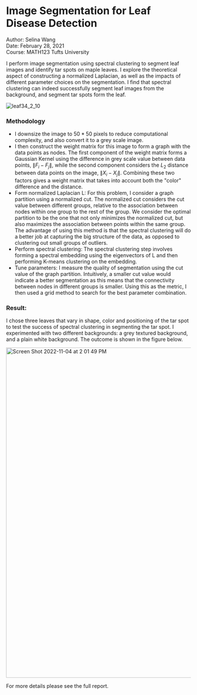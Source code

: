 # Image Segmentation for Leaf Disease Detection
Author: Selina Wang\
Date: February 28, 2021\
Course: MATH123 Tufts University


I perform image segmentation using spectral clustering to segment leaf images and identify tar spots on maple leaves. I explore the theoretical aspect of constructing a normalized Laplacian, as well as the impacts of different parameter choices on the segmentation. I find that spectral clustering can indeed successfully segment leaf images from the background, and segment tar spots form the leaf. 

![leaf34_2_10](https://user-images.githubusercontent.com/80374850/200037955-07ad8d0f-f4a4-4492-9ae0-21c2dfac972f.png)


### Methodology
- I downsize the image to $50 * 50$ pixels to reduce computational complexity, and also convert it to a grey scale image.
- I then construct the weight matrix for this image to form a graph with the data points as nodes. The first component of the weight matrix forms a Gaussian Kernel using the difference in grey scale value between data points, $\|F_i-F_j\|$, while the second component considers the $L_2$ distance between data points on the image, $\|X_i-X_j\|$. Combining these two factors gives a weight matrix that takes into account both the "color" difference and the distance.
- Form normalized Laplacian L: For this problem, I consider a graph partition using a normalized cut. The normalized cut considers the cut value between different groups, relative to the association between nodes within one group to the rest of the group. We consider the optimal partition to be the one that not only minimizes the normalized cut, but also maximizes the association between points within the same group. The advantage of using this method is that the spectral clustering will do a better job at capturing the big structure of the data, as opposed to clustering out small groups of outliers.
- Perform spectral clustering: The spectral clustering step involves forming a spectral embedding using the eigenvectors of L and then performing K-means clustering on the embedding.
- Tune parameters: I measure the quality of segmentation using the cut value of the graph partition. Intuitively, a smaller cut value would indicate a better segmentation as this means that the connectivity between nodes in different groups is smaller. Using this as the metric, I then used a grid method to search for the best parameter combination.


### Result:
I chose three leaves that vary in shape, color and positioning of the tar spot to test the success of spectral clustering in segmenting the tar spot. I experimented with two different backgrounds: a grey textured background, and a plain white background. The outcome is shown in the figure below.

<img width="900" alt="Screen Shot 2022-11-04 at 2 01 49 PM" src="https://user-images.githubusercontent.com/80374850/200044651-e60e0967-94e1-433f-869e-6ce5f399e1f2.png">

For more details please see the full report.
